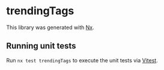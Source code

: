 # trendingTags

This library was generated with [Nx](https://nx.dev).

## Running unit tests

Run `nx test trendingTags` to execute the unit tests via [Vitest](https://vitest.dev/).
